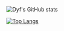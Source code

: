 <!--
**YuFengDing/YuFengDing** is a ✨ _special_ ✨ repository because its `README.md` (this file) appears on your GitHub profile.

Here are some ideas to get you started:

- 🔭 I’m currently working on ...
- 🌱 I’m currently learning ...
- 👯 I’m looking to collaborate on ...
- 🤔 I’m looking for help with ...
- 💬 Ask me about ...
- 📫 How to reach me: ...
- 😄 Pronouns: ...
- ⚡ Fun fact: ...
-->
![Dyf's GitHub stats](https://github-readme-stats.vercel.app/api?username=YuFengDing&show_icons=true&theme=radical)

[![Top Langs](https://github-readme-stats.vercel.app/api/top-langs/?username=YuFengDing&layout=compact)](https://github.com/anuraghazra/github-readme-stats)
